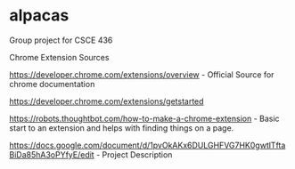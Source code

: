 # alpacas
Group project for CSCE 436


Chrome Extension Sources

https://developer.chrome.com/extensions/overview - Official Source for chrome documentation

https://developer.chrome.com/extensions/getstarted 

https://robots.thoughtbot.com/how-to-make-a-chrome-extension - Basic start to an extension and helps with finding things on a page. 

https://docs.google.com/document/d/1pvOkAKx6DULGHFVG7HK0gwtlTftaBiDa85hA3oPYfyE/edit - Project Description
